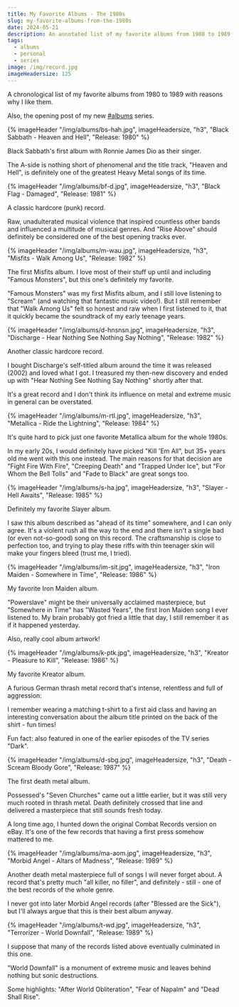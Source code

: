 ```yaml
---
title: My Favorite Albums - The 1980s
slug: my-favorite-albums-from-the-1980s
date: 2024-05-21
description: An annotated list of my favorite albums from 1980 to 1989.
tags:
  - albums
  - personal
  - series
image: /img/record.jpg
imageHeadersize: 125
---
```


A chronological list of my favorite albums from 1980 to 1989 with reasons why I like them.

Also, the opening post of my new [#albums](/tags/albums/) series.

<div class="hr shadow mt2 mb2"></div>

{% imageHeader "/img/albums/bs-hah.jpg", imageHeadersize, "h3", "Black Sabbath - Heaven and Hell", "Release: 1980" %}

Black Sabbath's first album with Ronnie James Dio as their singer.

The A-side is nothing short of phenomenal and the title track, "Heaven and Hell", is definitely one of the greatest Heavy Metal songs of its time.

{% imageHeader "/img/albums/bf-d.jpg", imageHeadersize, "h3", "Black Flag - Damaged", "Release: 1981" %}

A classic hardcore (punk) record.

Raw, unadulterated musical violence that inspired countless other bands and influenced a multitude of musical genres. And "Rise Above" should definitely be considered one of the best opening tracks ever.

{% imageHeader "/img/albums/m-wau.jpg", imageHeadersize, "h3", "Misfits - Walk Among Us", "Release: 1982" %}

The first Misfits album. I love most of their stuff up until and including "Famous Monsters", but this one's definitely my favorite.

"Famous Monsters" was my first Misfits album, and I still love listening to "Scream" (and watching that fantastic music video!). But I still remember that "Walk Among Us" felt so honest and raw when I first listened to it, that it quickly became the soundtrack of my early teenage years.

{% imageHeader "/img/albums/d-hnsnsn.jpg", imageHeadersize, "h3", "Discharge - Hear Nothing See Nothing Say Nothing", "Release: 1982" %}

Another classic hardcore record.

I bought Discharge's self-titled album around the time it was released (2002) and loved what I got. I treasured my then-new discovery and ended up with "Hear Nothing See Nothing Say Nothing" shortly after that.

It's a great record and I don't think its influence on metal and extreme music in general can be overstated.

{% imageHeader "/img/albums/m-rtl.jpg", imageHeadersize, "h3", "Metallica - Ride the Lightning", "Release: 1984" %}

It's quite hard to pick just one favorite Metallica album for the whole 1980s.

In my early 20s, I would definitely have picked "Kill 'Em All", but 35+ years old me went with this one instead. The main reasons for that decision are "Fight Fire With Fire", "Creeping Death" and "Trapped Under Ice", but "For Whom the Bell Tolls" and "Fade to Black" are great songs too.

{% imageHeader "/img/albums/s-ha.jpg", imageHeadersize, "h3", "Slayer - Hell Awaits", "Release: 1985" %}

Definitely my favorite Slayer album.

I saw this album described as "ahead of its time" somewhere, and I can only agree. It's a violent rush all the way to the end and there isn't a single bad (or even not-so-good) song on this record. The craftsmanship is close to perfection too, and trying to play these riffs with thin teenager skin will make your fingers bleed (trust me, I tried).

{% imageHeader "/img/albums/im-sit.jpg", imageHeadersize, "h3", "Iron Maiden - Somewhere in Time", "Release: 1986" %}

My favorite Iron Maiden album.

"Powerslave" might be their universally acclaimed masterpiece, but "Somewhere in Time" has "Wasted Years", the first Iron Maiden song I ever listened to. My brain probably got fried a little that day, I still remember it as if it happened yesterday.

Also, really cool album artwork!

{% imageHeader "/img/albums/k-ptk.jpg", imageHeadersize, "h3", "Kreator - Pleasure to Kill", "Release: 1986" %}

My favorite Kreator album.

A furious German thrash metal record that's intense, relentless and full of aggression:

I remember wearing a matching t-shirt to a first aid class and having an interesting conversation about the album title printed on the back of the shirt - fun times!

Fun fact: also featured in one of the earlier episodes of the TV series "Dark".

{% imageHeader "/img/albums/d-sbg.jpg", imageHeadersize, "h3", "Death - Scream Bloody Gore", "Release: 1987" %}

The first death metal album.

Possessed's "Seven Churches" came out a little earlier, but it was still very much rooted in thrash metal. Death definitely crossed that line and delivered a masterpiece that still sounds fresh today.

A long time ago, I hunted down the original Combat Records version on eBay. It's one of the few records that having a first press somehow mattered to me.

{% imageHeader "/img/albums/ma-aom.jpg", imageHeadersize, "h3", "Morbid Angel - Altars of Madness", "Release: 1989" %}

Another death metal masterpiece full of songs I will never forget about. A record that's pretty much "all killer, no filler", and definitely - still - one of the best records of the whole genre.

I never got into later Morbid Angel records (after "Blessed are the Sick"), but I'll always argue that this is their best album anyway.

{% imageHeader "/img/albums/t-wd.jpg", imageHeadersize, "h3", "Terrorizer - World Downfall", "Release: 1989" %}

I suppose that many of the records listed above eventually culminated in this one.

"World Downfall" is a monument of extreme music and leaves behind nothing but sonic destructions.

Some highlights: "After World Obliteration", "Fear of Napalm" and "Dead Shall Rise".
